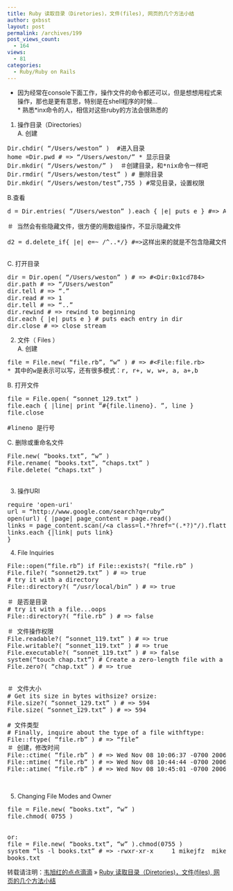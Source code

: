 ```yaml
---
title: Ruby 读取目录（Diretories)，文件(files), 网页的几个方法小结
author: gxbsst
layout: post
permalink: /archives/199
post_views_count:
  - 164
views:
  - 81
categories:
  - Ruby/Ruby on Rails
---
```

* 因为经常在console下面工作，操作文件的命令都还可以，但是想想用程式来操作，那也是更有意思，特别是在shell程序的时候&#8230;  
\* 熟悉\*inx命令的人，相信对这些ruby的方法会很熟悉的

1. 操作目录（Directories）  
A. 创建

<pre lang="ruby">Dir.chdir( “/Users/weston” )  #进入目录
home =Dir.pwd # => “/Users/weston/” * 显示目录
Dir.mkdir( “/Users/weston/” )  ＃创建目录，和*nix命令一样吧
Dir.rmdir( “/Users/weston/test” ) # 删除目录
Dir.mkdir( “/Users/weston/test”,755 ) #常见目录，设置权限
</pre>

B.查看

<pre lang="ruby">d = Dir.entries( “/Users/weston” ).each { |e| puts e } #=> Array

＃ 当然会有些隐藏文件，很方便的用数组操作，不显示隐藏文件

d2 = d.delete_if{ |e| e=~ /^..*/} #=>这样出来的就是不包含隐藏文件了

</pre>

C. 打开目录

<pre lang="ruby">dir = Dir.open( “/Users/weston” ) # => #&lt;Dir:0x1cd784> 
dir.path # => “/Users/weston” 
dir.tell # => “.” 
dir.read # => 1
dir.tell # => “..” 
dir.rewind # => rewind to beginning 
dir.each { |e| puts e } # puts each entry in dir 
dir.close # => close stream 
</pre>

2. 文件（ Files ）  
A. 创建

<pre lang="ruby">file = File.new( “file.rb”, “w” ) # => #&lt;File:file.rb> 
* 其中的w是表示可以写，还有很多模式：r, r+, w, w+, a, a+,b
</pre>

B. 打开文件

<pre lang="ruby">file = File.open( “sonnet_129.txt” ) 
file.each { |line| print “#{file.lineno}. ”, line } 
file.close

#lineno 是行号
</pre>

C. 删除或重命名文件

<pre lang="ruby">File.new( “books.txt”, “w” ) 
File.rename( “books.txt”, “chaps.txt” ) 
File.delete( “chaps.txt” ) 

</pre>

3. 操作URI

<pre lang="ruby">require 'open-uri' 
url = “http://www.google.com/search?q=ruby” 
open(url) { |page| page_content = page.read()
links = page_content.scan(/&lt;a class=l.*?href="(.*?)"/).flatten 
links.each {|link| puts link} 
}
</pre>

4. File Inquiries

<pre lang="ruby">File::open(“file.rb”) if File::exists?( “file.rb” ) 
File.file?( “sonnet29.txt” ) # => true 
# try it with a directory 
File::directory?( “/usr/local/bin” ) # => true 

＃ 是否是目录
# try it with a file...oops 
File::directory?( “file.rb” ) # => false 

＃ 文件操作权限
File.readable?( “sonnet_119.txt” ) # => true 
File.writable?( “sonnet_119.txt” ) # => true 
File.executable?( “sonnet_119.txt” ) # => false 
system(“touch chap.txt”) # Create a zero-length file with a system command 
File.zero?( “chap.txt” ) # => true 


＃ 文件大小
# Get its size in bytes withsize? orsize: 
File.size?( “sonnet_129.txt” ) # => 594 
File.size( “sonnet_129.txt” ) # => 594 

# 文件类型
# Finally, inquire about the type of a file withftype: 
File::ftype( “file.rb” ) # => “file” 
＃ 创建，修改时间
File::ctime( “file.rb” ) # => Wed Nov 08 10:06:37 -0700 2006 
File::mtime( “file.rb” ) # => Wed Nov 08 10:44:44 -0700 2006 
File::atime( “file.rb” ) # => Wed Nov 08 10:45:01 -0700 2006 


</pre>

5. Changing File Modes and Owner

<pre lang="ruby">file = File.new( “books.txt”, “w” ) 
file.chmod( 0755 ) 


or: 
file = File.new( “books.txt”, “w” ).chmod(0755 ) 
system “ls -l books.txt” # => -rwxr-xr-x     1 mikejfz  mikejfz     0 Nov  8 22:13 
books.txt
</pre>

转载请注明：[韦旭红的点点滴滴][1] &raquo; [Ruby 读取目录（Diretories)，文件(files), 网页的几个方法小结][2]

 [1]: http://www.weixuhong.com
 [2]: http://www.weixuhong.com/archives/199